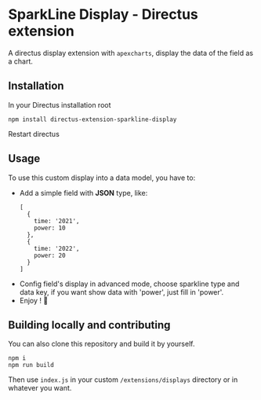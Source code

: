 # SparkLine Display - Directus extension

A directus display extension with `apexcharts`, display the data of the field as a chart.

## Installation

In your Directus installation root

```
npm install directus-extension-sparkline-display
```

Restart directus

## Usage

To use this custom display into a data model, you have to:

- Add a simple field with **JSON** type, like:
  ```
  [
    {
      time: '2021',
      power: 10
    },
    {
      time: '2022',
      power: 20
    }
  ]
  ```
- Config field's display in advanced mode, choose sparkline type and data key, if you want show data with 'power', just fill in 'power'.
- Enjoy ! 🎉

## Building locally and contributing

You can also clone this repository and build it by yourself.

```
npm i
npm run build
```

Then use `index.js` in your custom `/extensions/displays` directory or in whatever you want.
